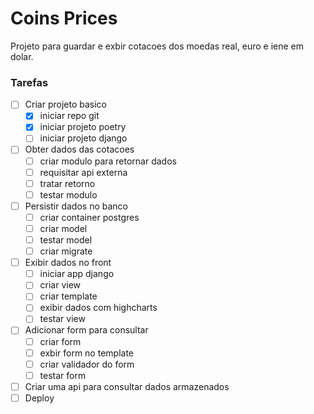 # Coins Prices
Projeto para guardar e exbir cotacoes dos moedas real, euro e iene em dolar.


### Tarefas
- [ ] Criar projeto basico
    - [x] iniciar repo git
    - [x] iniciar projeto poetry
    - [ ] iniciar projeto django
- [ ] Obter dados das cotacoes
    - [ ] criar modulo para retornar dados
    - [ ] requisitar api externa
    - [ ] tratar retorno
    - [ ] testar modulo
- [ ] Persistir dados no banco
    - [ ] criar container postgres
    - [ ] criar model
    - [ ] testar model
    - [ ] criar migrate
- [ ] Exibir dados no front
    - [ ] iniciar app django
    - [ ] criar view
    - [ ] criar template
    - [ ] exibir dados com highcharts
    - [ ] testar view
- [ ] Adicionar form para consultar
    - [ ] criar form
    - [ ] exbir form no template
    - [ ] criar validador do form
    - [ ] testar form
- [ ] Criar uma api para consultar dados armazenados
- [ ] Deploy
